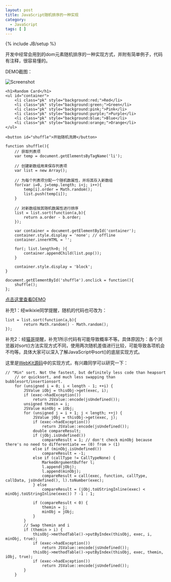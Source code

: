 ```yaml
---
layout: post
title: JavaScript随机排序的一种实现
category:
  - JavaScript
tags: [ ]
---
```

{% include JB/setup %}

开发中经常会用到的dom元素随机排序的一种实现方式，并附有简单例子，代码有注释，很容易懂的。

DEMO截图：

![Screenshot][1]

    <h1>Random Card</h1>
    <ul id="container">
        <li class="pk" style="background:red;">Red</li>
        <li class="pk" style="background:green;">Green</li>
        <li class="pk" style="background:pink;">Pink</li>
        <li class="pk" style="background:purple;">Purple</li>
        <li class="pk" style="background:blue;">Blue</li>
        <li class="pk" style="background:orange;">Orange</li>
    </ul>
    
    <button id="shuffle">开始随机洗牌</button>

    function shuffle(){
        // 获取列表项
        var temp = document.getElementsByTagName('li');
    
        // 创建新数组用来保存列表项
        var list = new Array();
    
        // 为每个列表项分配一个随机数属性，并将其存入新数组
        for(var i=0, j=temp.length; i<j; i++){
            temp[i].order = Math.random();
            list.push(temp[i]);
        }
    
        // 对新数组按其随机数属性进行排序
        list = list.sort(function(a,b){
            return a.order - b.order;
        });
    
        var container = document.getElementById('container');
        container.style.display = 'none'; // offline
        container.innerHTML = '';
    
        for(; list.length>0; ){
            container.appendChild(list.pop());
        }
    
        container.style.display = 'block';
    }
    
    document.getElementById('shuffle').onclick = function(){
        shuffle();
    };

[点击这里查看DEMO][2]

补充1：经wikixie同学提醒，随机的代码也可改为：

    list = list.sort(function(a,b){
            return Math.random() - Math.random();
    });

补充2：经[猫哥][3]提醒，补充1所示代码有可能导致概率不等。具体原因为：各个浏览器对sort()方法实现方式不同，使用两次随机差值进行比较，可能导致各项机会不均等。具体大家可以深入了解JavaScript中sort()的底层实现方式。

这里是[WebKit源码][4]中的实现方式，有兴趣同学可以研究一下：

    // "Min" sort. Not the fastest, but definitely less code than heapsort
        // or quicksort, and much less swapping than bubblesort/insertionsort.
        for (unsigned i = 0; i < length - 1; ++i) {
            JSValue iObj = thisObj->get(exec, i);
            if (exec->hadException())
                return JSValue::encode(jsUndefined());
            unsigned themin = i;
            JSValue minObj = iObj;
            for (unsigned j = i + 1; j < length; ++j) {
                JSValue jObj = thisObj->get(exec, j);
                if (exec->hadException())
                    return JSValue::encode(jsUndefined());
                double compareResult;
                if (jObj.isUndefined())
                    compareResult = 1; // don't check minObj because there's no need to differentiate == (0) from > (1)
                else if (minObj.isUndefined())
                    compareResult = -1;
                else if (callType != CallTypeNone) {
                    MarkedArgumentBuffer l;
                    l.append(jObj);
                    l.append(minObj);
                    compareResult = call(exec, function, callType, callData, jsUndefined(), l).toNumber(exec);
                } else
                    compareResult = (jObj.toUStringInline(exec) < minObj.toUStringInline(exec)) ? -1 : 1;
    
                if (compareResult < 0) {
                    themin = j;
                    minObj = jObj;
                }
            }
            // Swap themin and i
            if (themin > i) {
                thisObj->methodTable()->putByIndex(thisObj, exec, i, minObj, true);
                if (exec->hadException())
                    return JSValue::encode(jsUndefined());
                thisObj->methodTable()->putByIndex(thisObj, exec, themin, iObj, true);
                if (exec->hadException())
                    return JSValue::encode(jsUndefined());
            }
        }

 [1]: http://jiguang.github.com/content/uploads/2012/04/screenshot.png
 [2]: http://jiguang.github.com/demo/random-sort.html
 [3]: http://yekai.net
 [4]: http://svn.webkit.org/repository/webkit/trunk/Source/JavaScriptCore/runtime/ArrayPrototype.cpp